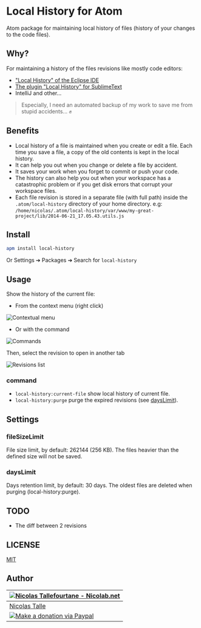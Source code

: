# Local History for Atom

Atom package for maintaining local history of files (history of your changes to the code files).


## Why?

For maintaining a history of the files revisions like mostly code editors:
  * ["Local History" of the Eclipse IDE](http://help.eclipse.org/juno/index.jsp?topic=%2Forg.eclipse.platform.doc.user%2Freference%2Fref-6a.htm)
  * [The plugin "Local History" for SublimeText](https://github.com/vishr/local-history)
  * IntelliJ and other...

> Especially, I need an automated backup of my work to save me from stupid accidents... :fist:


## Benefits

  * Local history of a file is maintained when you create or edit a file.
    Each time you save a file, a copy of the old contents is kept in the local history.
  * It can help you out when you change or delete a file by accident.
  * It saves your work when you forget to commit or push your code.
  * The history can also help you out when your workspace has a catastrophic problem
    or if you get disk errors that corrupt your workspace files.
  * Each file revision is stored in a separate file (with full path) inside the `.atom/local-history` directory of your home directory.
    e.g: `/home/nicolas/.atom/local-history/var/www/my-great-project/lib/2014-06-21_17.05.43.utils.js`


## Install

```sh
apm install local-history
```
Or Settings ➔ Packages ➔ Search for `local-history`

## Usage

Show the history of the current file:

  * From the context menu (right click)

![Contextual menu](http://i.imgur.com/HNeP768.png)


  * Or with the command

![Commands](http://i.imgur.com/3UAfYHo.png)


Then, select the revision to open in another tab

![Revisions list](http://i.imgur.com/x14qm5n.png)


### command

  * `local-history:current-file` show local history of current file.
  * `local-history:purge` purge the expired revisions (see [daysLimit](#dayslimit)).


## Settings


### fileSizeLimit

File size limit, by default: 262144 (256 KB).
The files heavier than the defined size will not be saved.


### daysLimit

Days retention limit, by default: 30 days.
The oldest files are deleted when purging (local-history:purge).


## TODO

  * The diff between 2 revisions


## LICENSE

[MIT](https://github.com/Nicolab/atom-local-history/blob/master/LICENSE.md)


## Author

| [![Nicolas Tallefourtane - Nicolab.net](http://www.gravatar.com/avatar/d7dd0f4769f3aa48a3ecb308f0b457fc?s=64)](http://nicolab.net) |
|---|
| [Nicolas Talle](http://nicolab.net) |
| [![Make a donation via Paypal](https://www.paypalobjects.com/en_US/i/btn/btn_donate_SM.gif)](https://www.paypal.com/cgi-bin/webscr?cmd=_s-xclick&hosted_button_id=PGRH4ZXP36GUC) |
